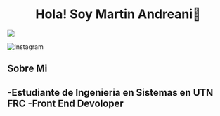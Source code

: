 <div align='center'>
<h1 align= 'center' >Hola! Soy Martin Andreani👋</h1>
</div>
<img src='https://imgur.com/yrcWC3C.png'>

![Instagram](https://www.instagram.com/tincho_andreani)

## Sobre Mi

-Estudiante de Ingenieria en Sistemas en UTN FRC
-Front End Devoloper
-

